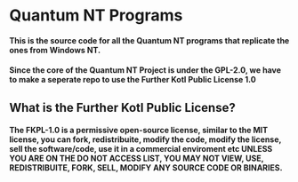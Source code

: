# Quantum NT Programs
#### This is the source code for all the Quantum NT programs that replicate the ones from Windows NT.
#### Since the core of the Quantum NT Project is under the GPL-2.0, we have to make a seperate repo to use the Further Kotl Public License 1.0
## What is the Further Kotl Public License?
#### The FKPL-1.0 is a permissive open-source license, similar to the MIT license, you can fork, redistribuite, modify the code, modify the license, sell the software/code, use it in a commercial enviroment etc UNLESS YOU ARE ON THE DO NOT ACCESS LIST, YOU MAY NOT VIEW, USE, REDISTRIBUITE, FORK, SELL, MODIFY ANY SOURCE CODE OR BINARIES.
